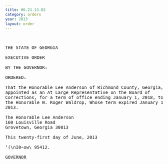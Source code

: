 ```yaml
---
title: 06.21.13.02
category: orders
year: 2013
layout: order
---
```


<pre> 

THE STATE OF GEORGIA

EXECUTIVE ORDER

BY THE GOVERNOR:

ORDERED:

That the Honorable Lee Anderson of Richmond County, Georgia, is
appointed as an At Large Representative on the Board of
Corrections, for a term of office ending January 1, 2018, to succeed
the Honorable W. Roger Waldrop, Whose term expired January 1,
2013.

The Honorable Lee Anderson
160 Louisville Road
Grovetown, Georgia 30813

This twenty-first day of June, 2013

‘(\nI0~ow\ 95412.

GOVERNOR

</pre>
